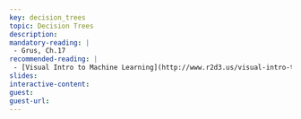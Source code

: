 ```yaml
---
key: decision_trees
topic: Decision Trees
description:
mandatory-reading: |
 - Grus, Ch.17
recommended-reading: | 
 - [Visual Intro to Machine Learning](http://www.r2d3.us/visual-intro-to-machine-learning-part-1/)
slides: 
interactive-content:
guest:
guest-url:
---
```






